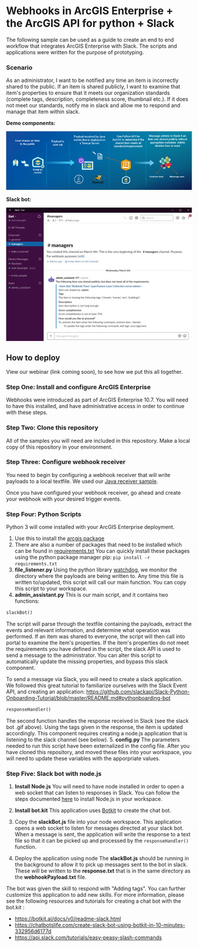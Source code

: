# Webhooks in ArcGIS Enterprise +  the ArcGIS API for python + Slack
The following sample can be used as a guide to create an end to end workflow that integrates ArcGIS Enterprise with Slack.  The scripts and applications were written for the purpose of prototyping. 

### Scenario
As an administrator, I want to be notified any time an item is incorrectly shared to the public.  If an item is shared publicly, I want to examine that item's properties to ensure that it meets our organization standards (complete tags, description, completeness score, thumbnail etc.).  If it does not meet our standards, notify me in slack and allow me to respond and manage that item within slack. 

**Demo components:**

<img src="../../images/workflow.PNG"> 

**Slack bot:**

<img src="../../images/slackBot.gif" width="600"> 

## How to deploy
View our webinar (link coming soon), to see how we put this all together.

### Step One: Install and configure ArcGIS Enterprise
Webhooks were introduced as part of ArcGIS Enterprise 10.7.  You will need to have this installed, and have administrative access in order to continue with these steps. 

### Step Two: Clone this repository 
All of the samples you will need are included in this repository.  Make a local copy of this repository in your environment. 

### Step Three: Configure webhook receiver
You need to begin by configuring a webhook receiver that will write payloads to a local textfile.  We used our [Java receiver sample](https://github.com/Esri/webhooks-samples/tree/master/java/receiver). 

Once you have configured your webhook receiver, go ahead and create your webhook with your desired trigger events. 

### Step Four: Python Scripts
Python 3 will come installed with your ArcGIS Enterprise deployment.  
1. Use this to install the [arcgis package](https://developers.arcgis.com/python/guide/install-and-set-up/)
2. There are also a number of packages that need to be installed which can be found in [requirements.txt](requirements.txt)
You can quickly install these packages using the python package manager pip:
```pip install -r requirements.txt```
3. **file_listener.py**
Using the python library [watchdog](https://pythonhosted.org/watchdog/), we monitor the directory where the payloads are being written to. Any time this file is written to/updated, this script will call our main function.  You can copy this script to your workspace. 
4. **admin_assistant.py**
This is our main script, and it contains two functions:
```python 
slackBot()
``` 
The script will parse through the textfile containing the payloads, extract the events and relevant information, and determine what operation was performed. 
If an item was shared to everyone, the script will then call into portal to examine the item's properties. 
If the item's properties do not meet the requirements you have defined in the script, the slack API is used to send a message to the administrator.  You can alter this script to automatically update the missing properties, and bypass this slack component. 

To send a message via Slack, you will need to create a slack application.  We followed this great tutorial to familiarize ourselves with the Slack Event API, and creating an application:
https://github.com/slackapi/Slack-Python-Onboarding-Tutorial/blob/master/README.md#pythonboarding-bot 

```python 
responseHandler()
``` 
The second function handles the response received in Slack (see the slack bot .gif above).  Using the tags given in the response, the item is updated accordingly. This component requires creating a node.js application that is listening to the slack channel (see below). 
5. **config.py**
The parameters needed to run this script have been externalized in the config file.  After you have cloned this repository, and moved these files into your workspace, you will need to update these variables with the apporpriate values. 

### Step Five: Slack bot with node.js
1. **Install Node.js**
You will need to have node installed in order to open a web socket that can listen to responses in Slack. You can follow the steps documented [here](https://github.com/Esri/webhooks-samples/tree/master/javascript/receiver/node.js) to install Node.js in your workspace. 
2. **Install bot.kit**
This application uses [Botkit](https://botkit.ai/docs/v0/readme-slack.html) to create the chat bot.
3. Copy the **slackBot.js** file into your node workspace. 
This application opens a web socket to listen for messages directed at your slack bot. When a message is sent, the application will write the response to a text file so that it can be picked up and processed by the ```responseHandler()``` function. 

4. Deploy the application using node
The **slackBot.js** should be running in the background to allow it to pick up messages sent to the bot in slack. These will be written to the **response.txt** that is in the same directory as the **webhookPayload.txt** file. 

The bot was given the skill to respond with "Adding tags". You can further customize this application to add new skills. For more information, please see the following resources and tutorials for creating a chat bot with the bot.kit :
- https://botkit.ai/docs/v0/readme-slack.html
- https://chatbotslife.com/create-slack-bot-using-botkit-in-10-minutes-332956d6177d
- https://api.slack.com/tutorials/easy-peasy-slash-commands
